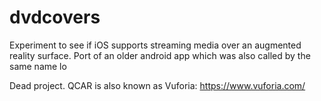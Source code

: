 # dvdcovers
Experiment to see if iOS supports streaming media over an augmented reality surface. Port of an older android app which was also called by the same name lo

Dead project. QCAR is also known as Vuforia: https://www.vuforia.com/
